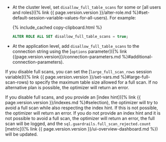- At the cluster level, set `disallow_full_table_scans` for some or [all users and roles]({% link {{ page.version.version }}/alter-role.md %}#set-default-session-variable-values-for-all-users). For example:

    {% include_cached copy-clipboard.html %}
    ~~~ sql
    ALTER ROLE ALL SET disallow_full_table_scans = true;
    ~~~

- At the application level, add `disallow_full_table_scans` to the connection string using the [`options` parameter]({% link {{page.version.version}}/connection-parameters.md %}#additional-connection-parameters).

If you disable full scans, you can set the [`large_full_scan_rows` session variable]({% link {{ page.version.version }}/set-vars.md %}#large-full-scan-rows) to specify the maximum table size allowed for a full scan. If no alternative plan is possible, the optimizer will return an error.

If you disable full scans, and you provide an [index hint]({% link {{ page.version.version }}/indexes.md %}#selection), the optimizer will try to avoid a full scan while also respecting the index hint. If this is not possible, the optimizer will return an error. If you do not provide an index hint and it is not possible to avoid a full scan, the optimizer will return an error, the full scan will be logged, and the `sql.guardrails.full_scan_rejected.count` [metric]({% link {{ page.version.version }}/ui-overview-dashboard.md %}) will be updated.
